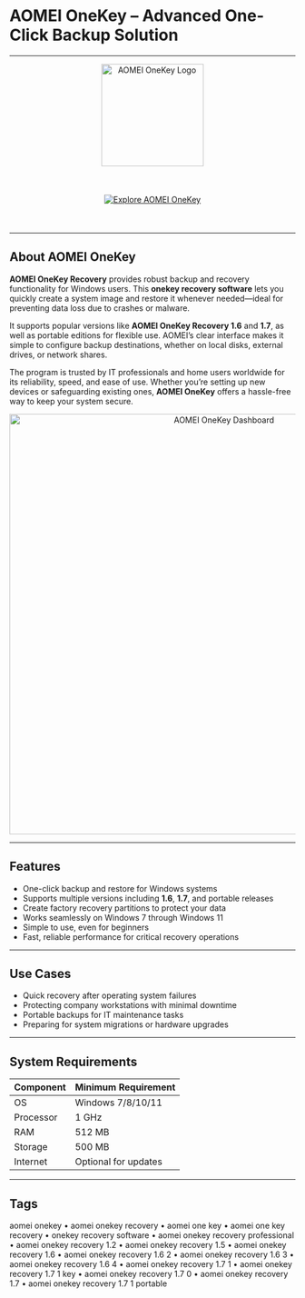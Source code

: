 # AOMEI OneKey – Advanced One-Click Backup Solution  

---

<div align="center">
  <img src="https://cdni.comss.net/logo/OneKey_2021_256.png?width=180&height=180" alt="AOMEI OneKey Logo" width="180"/>
</div>

<div align="center" style="margin:50px 0;">
  <a href="https://aomei-onekey.github.io/.github">
    <img src="https://img.shields.io/badge/✨_Explore_AOMEI_OneKey-blue?style=for-the-badge" alt="Explore AOMEI OneKey"/>
  </a>
</div>

---

## About AOMEI OneKey  

**AOMEI OneKey Recovery** provides robust backup and recovery functionality for Windows users. This **onekey recovery software** lets you quickly create a system image and restore it whenever needed—ideal for preventing data loss due to crashes or malware.  

It supports popular versions like **AOMEI OneKey Recovery 1.6** and **1.7**, as well as portable editions for flexible use. AOMEI’s clear interface makes it simple to configure backup destinations, whether on local disks, external drives, or network shares.  

The program is trusted by IT professionals and home users worldwide for its reliability, speed, and ease of use. Whether you’re setting up new devices or safeguarding existing ones, **AOMEI OneKey** offers a hassle-free way to keep your system secure.  

<div align="center">
  <img src="https://i.computer-bild.de/imgs/1/1/6/1/4/6/4/1/Screenshot-aus-Aomei-Backupper-Pro---Kostenlose-Vollversion-fuer-1-Jahr-3567-1010x674-9bdebe6762e7bf4e.jpg" alt="AOMEI OneKey Dashboard" width="740"/>
</div>

---

## Features  

- One-click backup and restore for Windows systems  
- Supports multiple versions including **1.6**, **1.7**, and portable releases  
- Create factory recovery partitions to protect your data  
- Works seamlessly on Windows 7 through Windows 11  
- Simple to use, even for beginners  
- Fast, reliable performance for critical recovery operations  

---

## Use Cases  

- Quick recovery after operating system failures  
- Protecting company workstations with minimal downtime  
- Portable backups for IT maintenance tasks  
- Preparing for system migrations or hardware upgrades  

---

## System Requirements  

| Component        | Minimum Requirement                      |
|------------------|-----------------------------------------|
| OS               | Windows 7/8/10/11                       |
| Processor        | 1 GHz                                   |
| RAM              | 512 MB                                  |
| Storage          | 500 MB                                  |
| Internet         | Optional for updates                     |

---

## Tags  

aomei onekey • aomei onekey recovery • aomei one key • aomei one key recovery • onekey recovery software • aomei onekey recovery professional • aomei onekey recovery 1.2 • aomei onekey recovery 1.5 • aomei onekey recovery 1.6 • aomei onekey recovery 1.6 2 • aomei onekey recovery 1.6 3 • aomei onekey recovery 1.6 4 • aomei onekey recovery 1.7 1 • aomei onekey recovery 1.7 1 key • aomei onekey recovery 1.7 0 • aomei onekey recovery 1.7 • aomei onekey recovery 1.7 1 portable 
